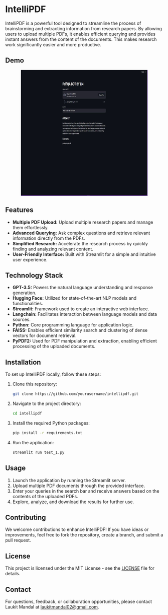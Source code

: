 # IntelliPDF

IntelliPDF is a powerful tool designed to streamline the process of brainstorming and extracting information from research papers. By allowing users to upload multiple PDFs, it enables efficient querying and provides instant answers from the content of the documents. This makes research work significantly easier and more productive.

## Demo 

<div align="center">
  <img height="400" width="80%" src="https://github.com/Laukit13/InsightPDF-Uncover-Insights-from-Your-PDFs-Instantly/blob/main/Img/photo_6154491318747905981_y.jpg"  />
</div>

## Features

- **Multiple PDF Upload:** Upload multiple research papers and manage them effortlessly.
- **Advanced Querying:** Ask complex questions and retrieve relevant information directly from the PDFs.
- **Simplified Research:** Accelerate the research process by quickly finding and analyzing relevant content.
- **User-Friendly Interface:** Built with Streamlit for a simple and intuitive user experience.

## Technology Stack

- **GPT-3.5:** Powers the natural language understanding and response generation.
- **Hugging Face:** Utilized for state-of-the-art NLP models and functionalities.
- **Streamlit:** Framework used to create an interactive web interface.
- **Langchain:** Facilitates interaction between language models and data sources.
- **Python:** Core programming language for application logic.
- **FAISS:** Enables efficient similarity search and clustering of dense vectors for document retrieval.
- **PyPDF2:** Used for PDF manipulation and extraction, enabling efficient processing of the uploaded documents.

## Installation

To set up IntelliPDF locally, follow these steps:

1. Clone this repository:
    ```bash
    git clone https://github.com/yourusername/intellipdf.git
    ```
2. Navigate to the project directory:
    ```bash
    cd intellipdf
    ```
3. Install the required Python packages:
    ```bash
    pip install -r requirements.txt
    ```
4. Run the application:
    ```bash
    streamlit run test_1.py
    ```

## Usage

1. Launch the application by running the Streamlit server.
2. Upload multiple PDF documents through the provided interface.
3. Enter your queries in the search bar and receive answers based on the contents of the uploaded PDFs.
4. Explore, analyze, and download the results for further use.

## Contributing

We welcome contributions to enhance IntelliPDF! If you have ideas or improvements, feel free to fork the repository, create a branch, and submit a pull request.

## License

This project is licensed under the MIT License - see the [LICENSE](LICENSE) file for details.

## Contact

For questions, feedback, or collaboration opportunities, please contact Laukit Mandal at [laukitmandal02@gmail.com](mailto:laukitmandal02@gmail.com).

